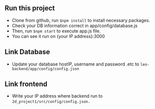 ## Run this project

- Clone from github, run `$npm install` to install necessary packages.
- Check your DB information correct in app/config/database.js
- Then, run `$npm start` to execute app.js file.
- You can see it run on {your IP address}:3000

## Link Database

- Update your database hostIP, username and password .etc
  to `leo-backend/app/config/config.json`

## Link frontend

- Write your IP address where backend run
  to `2d_project1/src/config/config.json.`
